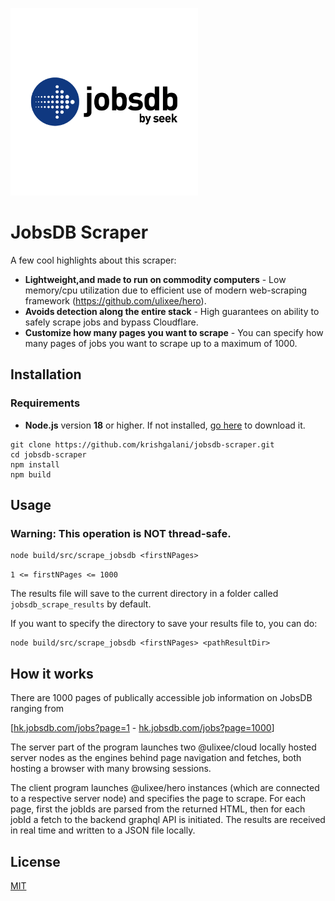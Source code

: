 <img src="assets/jobsdb.png" width="300" height="auto"><br>
# JobsDB Scraper

A few cool highlights about this scraper:

- **Lightweight,and made to run on commodity computers** - Low memory/cpu utilization due to efficient use of modern web-scraping framework (https://github.com/ulixee/hero).
- **Avoids detection along the entire stack** - High guarantees on ability to safely scrape jobs and bypass Cloudflare.
- **Customize how many pages you want to scrape** - You can specify how many pages of jobs you want to scrape up to a maximum of 1000. 

## Installation

### Requirements

- **Node.js** version **18** or higher. If not installed, [go here](https://nodejs.org/en/download/) to download it.

```shell script
git clone https://github.com/krishgalani/jobsdb-scraper.git
cd jobsdb-scraper
npm install 
npm build
```

## Usage
### Warning: This operation is **NOT** thread-safe.

```shell script
node build/src/scrape_jobsdb <firstNPages>
```

`1 <= firstNPages <= 1000`

The results file will save to the current directory in a folder called `jobsdb_scrape_results` by default. 

If you want to specify the directory to save your results file to, you can do:

```shell script
node build/src/scrape_jobsdb <firstNPages> <pathResultDir>
```

## How it works

There are 1000 pages of publically accessible job information on JobsDB ranging from

[[hk.jobsdb.com/jobs?page=1](hk.jobsdb.com/jobs?page=1) - [hk.jobsdb.com/jobs?page=1000](hk.jobsdb.com/jobs?page=1)]

The server part of the program launches two @ulixee/cloud locally hosted server nodes as the engines behind page navigation and fetches, both hosting a browser with many browsing sessions.

The client program launches @ulixee/hero instances (which are connected to a respective server node) and specifies the page to scrape. For each page, first the jobIds are parsed from the returned HTML, then for each jobId a fetch to the backend graphql API is initiated. The results are received in real time and written to a JSON file locally.

## License

[MIT](LICENSE)